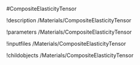 <!-- MOOSE Object Documentation Stub: Remove this when content is added. -->
#CompositeElasticityTensor

!description /Materials/CompositeElasticityTensor

!parameters /Materials/CompositeElasticityTensor

!inputfiles /Materials/CompositeElasticityTensor

!childobjects /Materials/CompositeElasticityTensor
